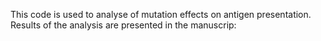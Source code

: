 This code is used to analyse of mutation effects on antigen presentation. Results of the analysis are presented in the manuscrip: 
